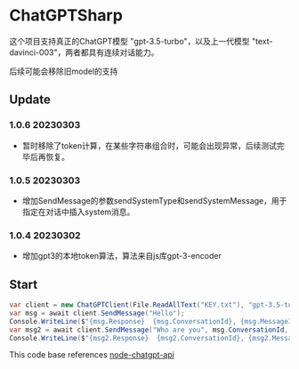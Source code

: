 # ChatGPTSharp

这个项目支持真正的ChatGPT模型 "gpt-3.5-turbo"，以及上一代模型 "text-davinci-003"，两者都具有连续对话能力。

后续可能会移除旧model的支持

## Update
### 1.0.6 20230303
* 暂时移除了token计算，在某些字符串组合时，可能会出现异常，后续测试完毕后再恢复。
### 1.0.5 20230303
* 增加SendMessage的参数sendSystemType和sendSystemMessage，用于指定在对话中插入system消息。

### 1.0.4 20230302
* 增加gpt3的本地token算法，算法来自js库gpt-3-encoder

## Start

```csharp
var client = new ChatGPTClient(File.ReadAllText("KEY.txt"), "gpt-3.5-turbo");
var msg = await client.SendMessage("Hello");
Console.WriteLine($"{msg.Response}  {msg.ConversationId}, {msg.MessageId}");
var msg2 = await client.SendMessage("Who are you", msg.ConversationId, msg.MessageId);
Console.WriteLine($"{msg2.Response}  {msg2.ConversationId}, {msg2.MessageId}");
```


This code base references [node-chatgpt-api](https://github.com/waylaidwanderer/node-chatgpt-api)